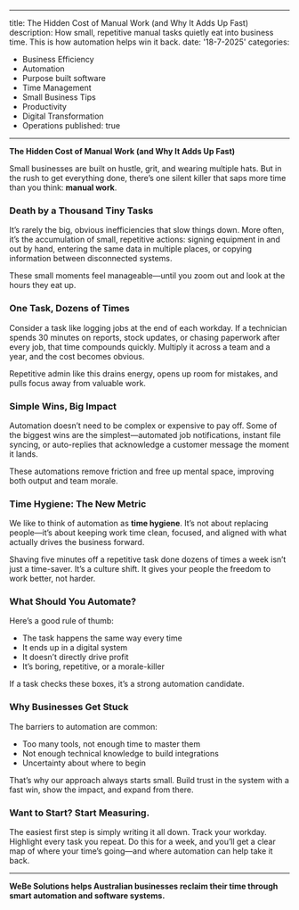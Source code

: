 
---
title: The Hidden Cost of Manual Work (and Why It Adds Up Fast)
description: How small, repetitive manual tasks quietly eat into business time. This is how automation helps win it back.
date: '18-7-2025'
categories:
- Business Efficiency
- Automation
- Purpose built software
- Time Management
- Small Business Tips
- Productivity
- Digital Transformation
- Operations
published: true
---

**The Hidden Cost of Manual Work (and Why It Adds Up Fast)**

Small businesses are built on hustle, grit, and wearing multiple hats. But in the rush to get everything done, there’s one silent killer that saps more time than you think: **manual work**.

### Death by a Thousand Tiny Tasks

It’s rarely the big, obvious inefficiencies that slow things down. More often, it’s the accumulation of small, repetitive actions: signing equipment in and out by hand, entering the same data in multiple places, or copying information between disconnected systems.

These small moments feel manageable—until you zoom out and look at the hours they eat up.

### One Task, Dozens of Times

Consider a task like logging jobs at the end of each workday. If a technician spends 30 minutes on reports, stock updates, or chasing paperwork after every job, that time compounds quickly. Multiply it across a team and a year, and the cost becomes obvious.

Repetitive admin like this drains energy, opens up room for mistakes, and pulls focus away from valuable work.

### Simple Wins, Big Impact

Automation doesn’t need to be complex or expensive to pay off. Some of the biggest wins are the simplest—automated job notifications, instant file syncing, or auto-replies that acknowledge a customer message the moment it lands.

These automations remove friction and free up mental space, improving both output and team morale.

### Time Hygiene: The New Metric

We like to think of automation as **time hygiene**. It’s not about replacing people—it’s about keeping work time clean, focused, and aligned with what actually drives the business forward.

Shaving five minutes off a repetitive task done dozens of times a week isn’t just a time-saver. It’s a culture shift. It gives your people the freedom to work better, not harder.

### What Should You Automate?

Here’s a good rule of thumb:

* The task happens the same way every time
* It ends up in a digital system
* It doesn’t directly drive profit
* It’s boring, repetitive, or a morale-killer

If a task checks these boxes, it’s a strong automation candidate.

### Why Businesses Get Stuck

The barriers to automation are common:

* Too many tools, not enough time to master them
* Not enough technical knowledge to build integrations
* Uncertainty about where to begin

That’s why our approach always starts small. Build trust in the system with a fast win, show the impact, and expand from there.

### Want to Start? Start Measuring.

The easiest first step is simply writing it all down. Track your workday. Highlight every task you repeat. Do this for a week, and you’ll get a clear map of where your time’s going—and where automation can help take it back.

---

**WeBe Solutions helps Australian businesses reclaim their time through smart automation and software systems.**


